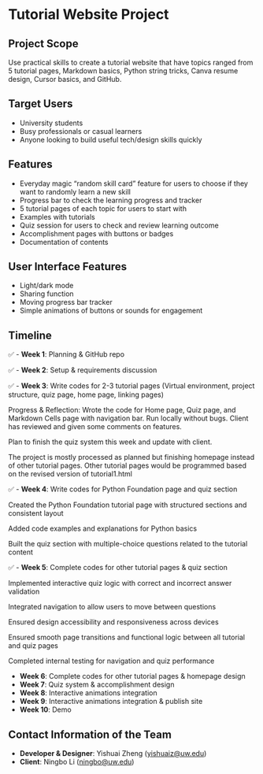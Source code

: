 # Tutorial Website Project

## Project Scope
Use practical skills to create a tutorial website that have topics ranged from 5 tutorial pages, Markdown basics, Python string tricks, Canva resume design, Cursor basics, and GitHub.


## Target Users
- University students
- Busy professionals or casual learners
- Anyone looking to build useful tech/design skills quickly


## Features
- Everyday magic “random skill card” feature for users to choose if they want to randomly learn a new skill
- Progress bar to check the learning progress and tracker
- 5 tutorial pages of each topic for users to start with
- Examples with tutorials
- Quiz session for users to check and review learning outcome
- Accomplishment pages with buttons or badges
- Documentation of contents


## User Interface Features
- Light/dark mode
- Sharing function
- Moving progress bar tracker
- Simple animations of buttons or sounds for engagement


## Timeline
✅ - **Week 1**: Planning & GitHub repo

✅ - **Week 2**: Setup & requirements discussion

✅ - **Week 3**: Write codes for 2-3 tutorial pages (Virtual environment, project structure, quiz page, home page, linking pages)


Progress & Reflection: Wrote the code for Home page, Quiz page, and Markdown Cells page with navigation bar. Run locally without bugs. Client has reviewed and given some comments on features.


Plan to finish the quiz system this week and update with client.


The project is mostly processed as planned but finishing homepage instead of other tutorial pages. Other tutorial pages would be programmed based on the revised version of tutorial1.html

✅ - **Week 4**: Write codes for Python Foundation page and quiz section

Created the Python Foundation tutorial page with structured sections and consistent layout

Added code examples and explanations for Python basics

Built the quiz section with multiple-choice questions related to the tutorial content


✅ - **Week 5**: Complete codes for other tutorial pages & quiz section


Implemented interactive quiz logic with correct and incorrect answer validation

Integrated navigation to allow users to move between questions

Ensured design accessibility and responsiveness across devices

Ensured smooth page transitions and functional logic between all tutorial and quiz pages

Completed internal testing for navigation and quiz performance

- **Week 6**: Complete codes for other tutorial pages & homepage design
- **Week 7**: Quiz system & accomplishment design
- **Week 8**: Interactive animations integration
- **Week 9**: Interactive animations integration & publish site
- **Week 10**: Demo


## Contact Information of the Team
- **Developer & Designer**: Yishuai Zheng (yishuaiz@uw.edu)
- **Client**: Ningbo Li (ningbo@uw.edu)
